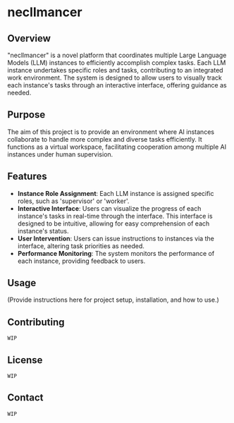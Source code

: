 # necllmancer

## Overview

"necllmancer" is a novel platform that coordinates multiple Large Language Models (LLM) instances to efficiently accomplish complex tasks. Each LLM instance undertakes specific roles and tasks, contributing to an integrated work environment. The system is designed to allow users to visually track each instance's tasks through an interactive interface, offering guidance as needed.

## Purpose

The aim of this project is to provide an environment where AI instances collaborate to handle more complex and diverse tasks efficiently. It functions as a virtual workspace, facilitating cooperation among multiple AI instances under human supervision.

## Features

- **Instance Role Assignment**: Each LLM instance is assigned specific roles, such as 'supervisor' or 'worker'.
- **Interactive Interface**: Users can visualize the progress of each instance's tasks in real-time through the interface. This interface is designed to be intuitive, allowing for easy comprehension of each instance's status.
- **User Intervention**: Users can issue instructions to instances via the interface, altering task priorities as needed.
- **Performance Monitoring**: The system monitors the performance of each instance, providing feedback to users.

## Usage

(Provide instructions here for project setup, installation, and how to use.)

## Contributing

`WIP`

## License

`WIP`

## Contact

`WIP`

